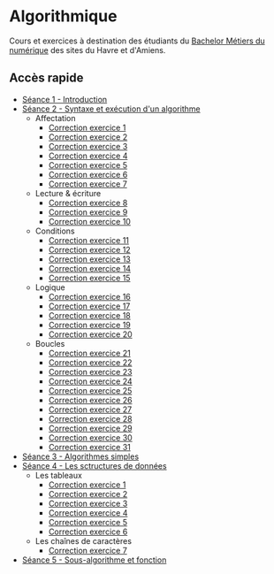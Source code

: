 # Algorithmique

Cours et exercices à destination des étudiants du [Bachelor Métiers du numérique](https://lamanu.fr/bachelor-metiers-du-numerique/) des sites du Havre et d'Amiens.

## Accès rapide
* [Séance 1 - Introduction](https://github.com/CamilleSimon/algorithmique/blob/main/cours/Algorithmique-Seance1.pdf)
* [Séance 2 - Syntaxe et exécution d'un algorithme](https://github.com/CamilleSimon/algorithmique/blob/main/cours/Algorithmique-Seance2.pdf)
    * Affectation
        * [Correction exercice 1](https://github.com/CamilleSimon/algorithmique/blob/main/exercices-seance2/affectation/exercice1.md)
        * [Correction exercice 2](https://github.com/CamilleSimon/algorithmique/blob/main/exercices-seance2/affectation/exercice2.md)
        * [Correction exercice 3](https://github.com/CamilleSimon/algorithmique/blob/main/exercices-seance2/affectation/exercice3.md)
        * [Correction exercice 4](https://github.com/CamilleSimon/algorithmique/blob/main/exercices-seance2/affectation/exercice4.md)
        * [Correction exercice 5](https://github.com/CamilleSimon/algorithmique/blob/main/exercices-seance2/affectation/exercice5.md)
        * [Correction exercice 6](https://github.com/CamilleSimon/algorithmique/blob/main/exercices-seance2/affectation/exercice6.md)
        * [Correction exercice 7](https://github.com/CamilleSimon/algorithmique/blob/main/exercices-seance2/affectation/exercice7.md)
    * Lecture & écriture
        * [Correction exercice 8](https://github.com/CamilleSimon/algorithmique/blob/main/exercices-seance2/lectureEcriture/exercice8.md)
        * [Correction exercice 9](https://github.com/CamilleSimon/algorithmique/blob/main/exercices-seance2/lectureEcriture/exercice9.md)
        * [Correction exercice 10](https://github.com/CamilleSimon/algorithmique/blob/main/exercices-seance2/lectureEcriture/exercice10.md)
    * Conditions
        * [Correction exercice 11](https://github.com/CamilleSimon/algorithmique/blob/main/exercices-seance2/conditions/exercice11.md)
        * [Correction exercice 12](https://github.com/CamilleSimon/algorithmique/blob/main/exercices-seance2/conditions/exercice12.md)
        * [Correction exercice 13](https://github.com/CamilleSimon/algorithmique/blob/main/exercices-seance2/conditions/exercice13.md)
        * [Correction exercice 14](https://github.com/CamilleSimon/algorithmique/blob/main/exercices-seance2/conditions/exercice14.md)
        * [Correction exercice 15](https://github.com/CamilleSimon/algorithmique/blob/main/exercices-seance2/conditions/exercice15.md)
    * Logique
        * [Correction exercice 16](https://github.com/CamilleSimon/algorithmique/blob/main/exercices-seance2/logique/exercice16.md)
        * [Correction exercice 17](https://github.com/CamilleSimon/algorithmique/blob/main/exercices-seance2/logique/exercice17.md)
        * [Correction exercice 18](https://github.com/CamilleSimon/algorithmique/blob/main/exercices-seance2/logique/exercice18.md)
        * [Correction exercice 19](https://github.com/CamilleSimon/algorithmique/blob/main/exercices-seance2/logique/exercice19.md)
        * [Correction exercice 20](https://github.com/CamilleSimon/algorithmique/blob/main/exercices-seance2/logique/exercice20.md)
    * Boucles
        * [Correction exercice 21](https://github.com/CamilleSimon/algorithmique/blob/main/exercices-seance2/boucles/exercice21.md)
        * [Correction exercice 22](https://github.com/CamilleSimon/algorithmique/blob/main/exercices-seance2/boucles/exercice22.md)
        * [Correction exercice 23](https://github.com/CamilleSimon/algorithmique/blob/main/exercices-seance2/boucles/exercice23.md)
        * [Correction exercice 24](https://github.com/CamilleSimon/algorithmique/blob/main/exercices-seance2/boucles/exercice24.md)
        * [Correction exercice 25](https://github.com/CamilleSimon/algorithmique/blob/main/exercices-seance2/boucles/exercice25.md)
        * [Correction exercice 26](https://github.com/CamilleSimon/algorithmique/blob/main/exercices-seance2/boucles/exercice26.md)
        * [Correction exercice 27](https://github.com/CamilleSimon/algorithmique/blob/main/exercices-seance2/boucles/exercice27.md)
        * [Correction exercice 28](https://github.com/CamilleSimon/algorithmique/blob/main/exercices-seance2/boucles/exercice28.md)
        * [Correction exercice 29](https://github.com/CamilleSimon/algorithmique/blob/main/exercices-seance2/boucles/exercice29.md)
        * [Correction exercice 30](https://github.com/CamilleSimon/algorithmique/blob/main/exercices-seance2/boucles/exercice30.md)
        * [Correction exercice 31](https://github.com/CamilleSimon/algorithmique/blob/main/exercices-seance2/boucles/exercice31.md)
* [Séance 3 - Algorithmes simples](https://github.com/CamilleSimon/algorithmique/blob/main/cours/Algorithmique-Seance3.pdf)
* [Séance 4 - Les sctructures de données](https://github.com/CamilleSimon/algorithmique/blob/main/cours/Algorithmique-Seance4.pdf)
    * Les tableaux
        * [Correction exercice 1](https://github.com/CamilleSimon/algorithmique/blob/main/exercices-seance4/tableau/exercice1.md)
        * [Correction exercice 2](https://github.com/CamilleSimon/algorithmique/blob/main/exercices-seance4/tableau/exercice2.md)
        * [Correction exercice 3](https://github.com/CamilleSimon/algorithmique/blob/main/exercices-seance4/tableau/exercice3.md)
        * [Correction exercice 4](https://github.com/CamilleSimon/algorithmique/blob/main/exercices-seance4/tableau/exercice4.md)
        * [Correction exercice 5](https://github.com/CamilleSimon/algorithmique/blob/main/exercices-seance4/tableau/exercice5.md)
        * [Correction exercice 6](https://github.com/CamilleSimon/algorithmique/blob/main/exercices-seance4/tableau/exercice6.md)
    * Les chaînes de caractères
        * [Correction exercice 7](https://github.com/CamilleSimon/algorithmique/blob/main/exercices-seance4/chaine-de-caracteres/exercice7.md)
* [Séance 5 - Sous-algorithme et fonction](https://github.com/CamilleSimon/algorithmique/blob/main/cours/Algorithmique-Seance5.pdf)
